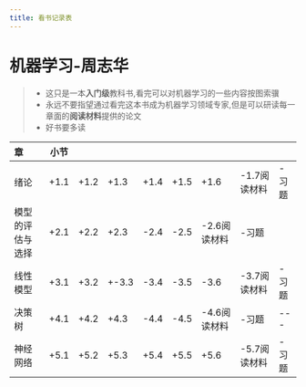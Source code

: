 ```yaml
---
title: 看书记录表
---
```


# 机器学习-周志华

> - 这只是一本**入门级**教科书,看完可以对机器学习的一些内容按图索骥
> - 永远不要指望通过看完这本书成为机器学习领域专家,但是可以研读每一章面的**阅读材料**提供的论文
> - 好书要多读

| 章 | 小节 |  |  |  |  |  | | |
|:--| :---------: |---|---|---|---|---|---|---|
| 绪论    | +1.1 | +1.2 | +1.3 | +1.4 | +1.5 | +1.6 |-1.7阅读材料|-习题|
| 模型的评估与选择 | +2.1 | +2.2 | +2.3 | -2.4 | -2.5 | -2.6阅读材料 | -习题 | |
| 线性模型 | +3.1 | +3.2 | +-3.3 | -3.4 | -3.5 | -3.6 | -3.7阅读材料 | -习题 |
|决策树    |+4.1 |+4.2|+4.3|-4.4|-4.5|-4.6阅读材料|-习题|---|
|神经网络  |+5.1 |+5.2|+5.3|+5.4|+5.5|+5.6|-5.7阅读材料|-习题|

